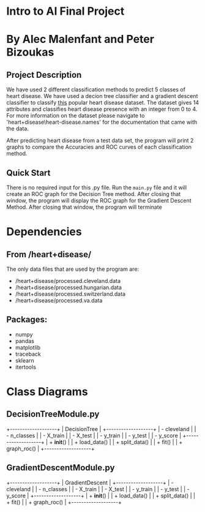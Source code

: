 # Intro to AI Final Project
# By Alec Malenfant and Peter Bizoukas

## Project Description

We have used 2 different classification methods to predict 5 classes of heart disease. We have used a decion tree classifier and a gradient descent classifier to classify [this](https://archive.ics.uci.edu/dataset/45/heart+disease) popular heart disease dataset. The dataset gives 14 attributes and classifies heart disease presence with an integer from 0 to 4. For more information on the dataset please navigate to 'heart+disease\heart-disease.names' for the documentation that came with the data.

After predicting heart disease from a test data set, the program will print 2 graphs to compare the Accuracies and ROC curves of each classification method.

## Quick Start

There is no required input for this .py file. Run the `main.py` file and it will create an ROC graph for the Decision Tree method. After closing that window, the program will display the ROC graph for the Gradient Descent Method. After closing that window, the program will terminate


# Dependencies 
## From /heart+disease/
The only data files that are used by the program are:
- /heart+disease/processed.cleveland.data
- /heart+disease/processed.hungarian.data
- /heart+disease/processed.switzerland.data
- /heart+disease/processed.va.data

## Packages:
- numpy
- pandas
- matplotlib
- traceback
- sklearn
- itertools

# Class Diagrams
## DecisionTreeModule.py
+-------------------+
|  DecisionTree     |
+-------------------+
| - cleveland       |
| - n_classes       |
| - X_train         |
| - X_test          |
| - y_train         |
| - y_test          |
| - y_score         |
+-------------------+
| + __init__()      |
| + load_data()     |
| + split_data()    |
| + fit()           |
| + graph_roc()     |
+-------------------+

## GradientDescentModule.py
+-------------------+
|  GradientDescent  |
+-------------------+
| - cleveland       |
| - n_classes       |
| - X_train         |
| - X_test          |
| - y_train         |
| - y_test          |
| - y_score         |
+-------------------+
| + __init__()      |
| + load_data()     |
| + split_data()    |
| + fit()           |
| + graph_roc()     |
+-------------------+
